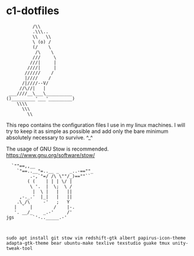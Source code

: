 # c1-dotfiles


              /\\
              .\\\..
              \\   \\
              \ (o) /
              (/    \
               /\    \
              ///     \
             ///|     |
            ////|     |
           //////    /
           |////    /
          /|////--V/  
         //\//|   |
     ___////__\___\__________
    ()_________'___'_________)
        \\\\
          \\\
            \\


This repo contains the configuration files I use in my linux machines. I will try to keep it as simple as possible and add only the bare minimum absolutely necessary to survive. ^_^

The usage of GNU Stow is recommended.
https://www.gnu.org/software/stow/


      `""==,,__  
        `"==..__"=..__ _    _..-==""_
             .-,`"=/ /\ \""/_)==""``
            ( (    | | | \/ |
             \ '.  |  \;  \ /
              |  \ |   |   ||
         ,-._.'  |_|   |   ||
        .\_/\     -'   ;   Y
       |  `  |        /    |-.
       '. __/_    _.-'     /'
    jgs       `'-.._____.-'



    sudo apt install git stow vim redshift-gtk albert papirus-icon-theme adapta-gtk-theme bear ubuntu-make texlive texstudio guake tmux unity-tweak-tool
 
